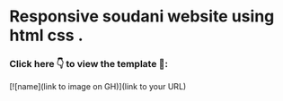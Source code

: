 # Responsive soudani website using html css . 
###  Click here 👇 to view the template 👀:
[![name](link to image on GH)](link to your URL)
